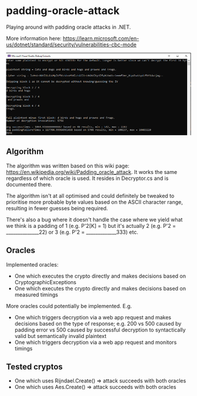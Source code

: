 # padding-oracle-attack

Playing around with padding oracle attacks in .NET.

More information here: https://learn.microsoft.com/en-us/dotnet/standard/security/vulnerabilities-cbc-mode

![image description](Screenshots/Screenshot%202023-05-29%20143244.png)

## Algorithm

The algorithm was written based on this wiki page: https://en.wikipedia.org/wiki/Padding_oracle_attack. It works the same regardless of which
oracle is used. It resides in Decryptor.cs and is documented there.

The algorithm isn't at all optimised and could definitely be tweaked to prioritise more probable byte values based on the ASCII character
range, resulting in fewer guesses being required.

There's also a bug where it doesn't handle the case where we yield what we think is a padding of 1
(e.g. P'2[K] = 1) but it's actually 2 (e.g. P'2 = ______________22) or 3 (e.g. P'2 = _____________333) etc.

## Oracles

Implemented oracles:
- One which executes the crypto directly and makes decisions based on CryptographicExceptions
- One which executes the crypto directly and makes decisions based on measured timings

More oracles could potentially be implemented. E.g.
- One which triggers decryption via a web app request and makes decisions based on the type of response; e.g. 200 vs 500 caused by padding error
vs 500 caused by successful decryption to syntactically valid but semantically invalid plaintext
- One which triggers decryption via a web app request and monitors timings

## Tested cryptos

- One which uses Rijndael.Create() => attack succeeds with both oracles
- One which uses Aes.Create() => attack succeeds with both oracles

